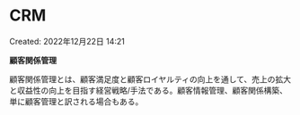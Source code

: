 # CRM

Created: 2022年12月22日 14:21

**顧客関係管理**

顧客関係管理とは、顧客満足度と顧客ロイヤルティの向上を通して、売上の拡大と収益性の向上を目指す経営戦略/手法である。顧客情報管理、顧客関係構築、単に顧客管理と訳される場合もある。